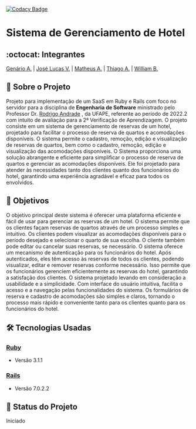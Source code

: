 [![Codacy Badge](https://app.codacy.com/project/badge/Grade/d983b3d0fcd544f3958002ea310442ad)](https://app.codacy.com/gh/MatheusHAlvess/reserva-ai/dashboard?utm_source=gh&utm_medium=referral&utm_content=&utm_campaign=Badge_grade)
# Sistema de Gerenciamento de Hotel
## :octocat: Integrantes
[Genário A.](https://github.com/genarioazevedoufape) | [José Lucas V.](https://github.com/jlvlg) | [Matheus A.](https://github.com/MatheusHAlvess) | [Thiago A.](https://github.com/Rievvy-Dev) | [William B.](https://github.com/michloliveira)
## 📃 Sobre o Projeto
Projeto para implementação de um SaaS em Ruby e Rails com foco no servidor para a disciplina de __Engenharia de Software__ ministrado pelo Professor Dr. [Rodrigo Andrade](https://github.com/rcaa)
, da UFAPE, referente ao período de 2022.2 com intuito de avaliação para a 2ª Verificação de Aprendizagem. O projeto consiste em  um sistema de gerenciamento de reservas de um hotel, projetado para facilitar o processo de reserva de quartos e acomodações disponíveis. O sistema permite o cadastro, remoção, edição e visualização de reservas de quartos, bem como o cadastro, remoção, edição e visualização das acomodações disponíveis. O Sistema proporciona uma solução abrangente e eficiente para simplificar o processo de reserva de quartos e gerenciar as acomodações disponíveis. Ele foi projetado para atender às necessidades tanto dos clientes quanto dos funcionários do hotel, garantindo uma experiência agradável e eficaz para todos os envolvidos.

## 📍 Objetivos
O objetivo principal deste sistema é oferecer uma plataforma eficiente e fácil de usar para gerenciar as reservas de um hotel. O sistema permite que os clientes façam reservas de quartos através de um processo simples e intuitivo. Os clientes podem visualizar as acomodações disponíveis para o período desejado e selecionar o quarto de sua escolha. O cliente também pode editar ou cancelar suas reservas, se necessário. O sistema oferece um mecanismo de autenticação para os funcionários do hotel. Após autenticados, eles têm acesso às reservas de todos os clientes, podendo visualizar, editar e remover reservas conforme necessário. Isso permite que os funcionários gerenciem eficientemente as reservas do hotel, garantindo a satisfação dos clientes. O sistema projetado levando em consideração a usabilidade e a simplicidade. Com interface do usuário  intuitiva, facilita o acesso e a navegação pelas funcionalidades do sistema. Os formulários de reserva e cadastro de acomodações são simples e claros, tornando o processo mais rápido e conveniente tanto para os clientes quanto para os funcionários do hotel.
## 🛠️ Tecnologias Usadas
### [Ruby](https://www.ruby-lang.org/pt/)
*   Versão 3.1.1
### [Rails](https://rubyonrails.org/)
*   Versão 7.0.2.2

## 🚧 Status do Projeto
Iniciado
